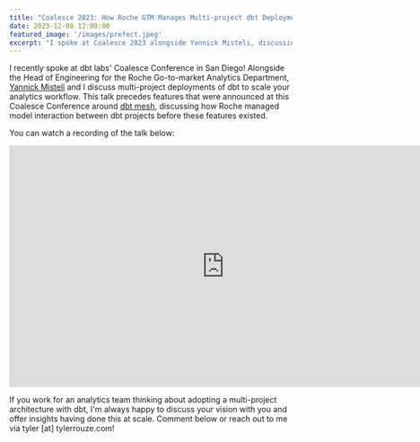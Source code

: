 ```yaml
---
title: "Coalesce 2023: How Roche GTM Manages Multi-project dbt Deployments"
date: 2023-12-08 12:00:00
featured_image: '/images/prefect.jpeg'
excerpt: "I spoke at Coalesce 2023 alongside Yannick Misteli, discussing how they have deployed numerous dbt projects to manage analytics workflows within the Go-to-market department of Roche Pharmaceuticals."
---
```


I recently spoke at dbt labs' Coalesce Conference in San Diego! Alongside the Head of Engineering for the Roche Go-to-market Analytics Department, [Yannick Misteli](https://ch.linkedin.com/in/yannick-misteli-b86129105) and I discuss multi-project deployments of dbt to scale your analytics workflow. This talk precedes features that were announced at this Coalesce Conference around [dbt mesh](https://docs.getdbt.com/best-practices/how-we-mesh/mesh-1-intro), discussing how Roche managed model interaction between dbt projects before these features existed.

You can watch a recording of the talk below:

<iframe width="766" height="431" src="https://www.youtube.com/embed/Z4f04K4Ljlg?si=vf6JNTloD3oIV5_N" title="YouTube video player" frameborder="0" allow="accelerometer; autoplay; clipboard-write; encrypted-media; gyroscope; picture-in-picture; web-share" allowfullscreen></iframe>

If you work for an analytics team thinking about adopting a multi-project architecture with dbt, I'm always happy to discuss your vision with you and offer insights having done this at scale. Comment below or reach out to me via tyler [at] tylerrouze.com!